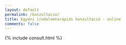 ```yaml
---
layout: default
permalink: /konzultacio/
title: Egyéni irodalomterápiás konzultáció - online
comments: false
---
```


{% include consult.html %}